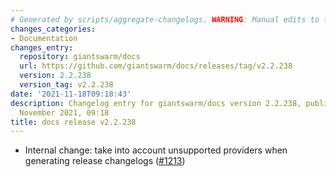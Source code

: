 ```yaml
---
# Generated by scripts/aggregate-changelogs. WARNING: Manual edits to this files will be overwritten.
changes_categories:
- Documentation
changes_entry:
  repository: giantswarm/docs
  url: https://github.com/giantswarm/docs/releases/tag/v2.2.238
  version: 2.2.238
  version_tag: v2.2.238
date: '2021-11-18T09:18:43'
description: Changelog entry for giantswarm/docs version 2.2.238, published on 18
  November 2021, 09:18
title: docs release v2.2.238
---
```


- Internal change: take into account unsupported providers when generating release changelogs ([#1213](https://github.com/giantswarm/docs/pull/1213))
